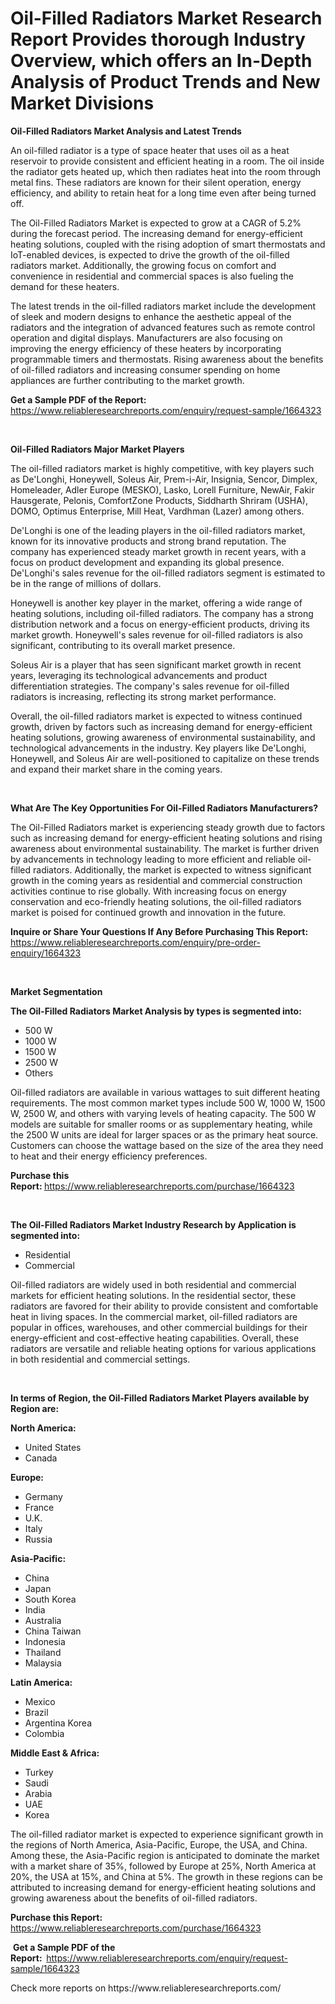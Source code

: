 <p><h1>Oil-Filled Radiators Market Research Report Provides thorough Industry Overview, which offers an In-Depth Analysis of Product Trends and New Market Divisions</h1></p><p><strong>Oil-Filled Radiators Market Analysis and Latest Trends</strong></p>
<p><p>An oil-filled radiator is a type of space heater that uses oil as a heat reservoir to provide consistent and efficient heating in a room. The oil inside the radiator gets heated up, which then radiates heat into the room through metal fins. These radiators are known for their silent operation, energy efficiency, and ability to retain heat for a long time even after being turned off.</p><p>The Oil-Filled Radiators Market is expected to grow at a CAGR of 5.2% during the forecast period. The increasing demand for energy-efficient heating solutions, coupled with the rising adoption of smart thermostats and IoT-enabled devices, is expected to drive the growth of the oil-filled radiators market. Additionally, the growing focus on comfort and convenience in residential and commercial spaces is also fueling the demand for these heaters.</p><p>The latest trends in the oil-filled radiators market include the development of sleek and modern designs to enhance the aesthetic appeal of the radiators and the integration of advanced features such as remote control operation and digital displays. Manufacturers are also focusing on improving the energy efficiency of these heaters by incorporating programmable timers and thermostats. Rising awareness about the benefits of oil-filled radiators and increasing consumer spending on home appliances are further contributing to the market growth.</p></p>
<p><strong>Get a Sample PDF of the Report:&nbsp;</strong> <a href="https://www.reliableresearchreports.com/enquiry/request-sample/1664323">https://www.reliableresearchreports.com/enquiry/request-sample/1664323</a></p>
<p>&nbsp;</p>
<p><strong>Oil-Filled Radiators Major Market Players</strong></p>
<p><p>The oil-filled radiators market is highly competitive, with key players such as De'Longhi, Honeywell, Soleus Air, Prem-i-Air, Insignia, Sencor, Dimplex, Homeleader, Adler Europe (MESKO), Lasko, Lorell Furniture, NewAir, Fakir Hausgerate, Pelonis, ComfortZone Products, Siddharth Shriram (USHA), DOMO, Optimus Enterprise, Mill Heat, Vardhman (Lazer) among others.</p><p>De'Longhi is one of the leading players in the oil-filled radiators market, known for its innovative products and strong brand reputation. The company has experienced steady market growth in recent years, with a focus on product development and expanding its global presence. De'Longhi's sales revenue for the oil-filled radiators segment is estimated to be in the range of millions of dollars.</p><p>Honeywell is another key player in the market, offering a wide range of heating solutions, including oil-filled radiators. The company has a strong distribution network and a focus on energy-efficient products, driving its market growth. Honeywell's sales revenue for oil-filled radiators is also significant, contributing to its overall market presence.</p><p>Soleus Air is a player that has seen significant market growth in recent years, leveraging its technological advancements and product differentiation strategies. The company's sales revenue for oil-filled radiators is increasing, reflecting its strong market performance.</p><p>Overall, the oil-filled radiators market is expected to witness continued growth, driven by factors such as increasing demand for energy-efficient heating solutions, growing awareness of environmental sustainability, and technological advancements in the industry. Key players like De'Longhi, Honeywell, and Soleus Air are well-positioned to capitalize on these trends and expand their market share in the coming years.</p></p>
<p>&nbsp;</p>
<p><strong>What Are The Key Opportunities For Oil-Filled Radiators Manufacturers?</strong></p>
<p><p>The Oil-Filled Radiators market is experiencing steady growth due to factors such as increasing demand for energy-efficient heating solutions and rising awareness about environmental sustainability. The market is further driven by advancements in technology leading to more efficient and reliable oil-filled radiators. Additionally, the market is expected to witness significant growth in the coming years as residential and commercial construction activities continue to rise globally. With increasing focus on energy conservation and eco-friendly heating solutions, the oil-filled radiators market is poised for continued growth and innovation in the future.</p></p>
<p><strong>Inquire or Share Your Questions If Any Before Purchasing This Report:</strong> <a href="https://www.reliableresearchreports.com/enquiry/pre-order-enquiry/1664323">https://www.reliableresearchreports.com/enquiry/pre-order-enquiry/1664323</a></p>
<p>&nbsp;</p>
<p><strong>Market Segmentation</strong></p>
<p><strong>The Oil-Filled Radiators Market Analysis by types is segmented into:</strong></p>
<p><ul><li>500 W</li><li>1000 W</li><li>1500 W</li><li>2500 W</li><li>Others</li></ul></p>
<p><p>Oil-filled radiators are available in various wattages to suit different heating requirements. The most common market types include 500 W, 1000 W, 1500 W, 2500 W, and others with varying levels of heating capacity. The 500 W models are suitable for smaller rooms or as supplementary heating, while the 2500 W units are ideal for larger spaces or as the primary heat source. Customers can choose the wattage based on the size of the area they need to heat and their energy efficiency preferences.</p></p>
<p><strong>Purchase this Report:&nbsp;</strong><a href="https://www.reliableresearchreports.com/purchase/1664323">https://www.reliableresearchreports.com/purchase/1664323</a></p>
<p>&nbsp;</p>
<p><strong>The Oil-Filled Radiators Market Industry Research by Application is segmented into:</strong></p>
<p><ul><li>Residential</li><li>Commercial</li></ul></p>
<p><p>Oil-filled radiators are widely used in both residential and commercial markets for efficient heating solutions. In the residential sector, these radiators are favored for their ability to provide consistent and comfortable heat in living spaces. In the commercial market, oil-filled radiators are popular in offices, warehouses, and other commercial buildings for their energy-efficient and cost-effective heating capabilities. Overall, these radiators are versatile and reliable heating options for various applications in both residential and commercial settings.</p></p>
<p>&nbsp;</p>
<p><strong>In terms of Region, the Oil-Filled Radiators Market Players available by Region are:</strong></p>
<p>
    <p> <strong> North America: </strong>
        <ul>
            <li>United States</li>
            <li>Canada</li>
        </ul>
        </p> 
    <p> <strong> Europe: </strong>
        <ul>
            <li>Germany</li>
            <li>France</li>
            <li>U.K.</li>
            <li>Italy</li>
            <li>Russia</li>
        </ul>
        </p> 
    <p> <strong> Asia-Pacific: </strong>
        <ul>
            <li>China</li>
            <li>Japan</li>
            <li>South Korea</li>
            <li>India</li>
            <li>Australia</li>
            <li>China Taiwan</li>
            <li>Indonesia</li>
            <li>Thailand</li>
            <li>Malaysia</li>
        </ul>
        </p> 
    <p> <strong> Latin America: </strong>
        <ul>
            <li>Mexico</li>
            <li>Brazil</li>
            <li>Argentina Korea</li>
            <li>Colombia</li>
        </ul>
        </p> 
    <p> <strong> Middle East & Africa: </strong>
        <ul>
            <li>Turkey</li>
            <li>Saudi</li>
            <li>Arabia</li>
            <li>UAE</li>
            <li>Korea</li>
        </ul>
    </p>
    </p>
<p><p>The oil-filled radiator market is expected to experience significant growth in the regions of North America, Asia-Pacific, Europe, the USA, and China. Among these, the Asia-Pacific region is anticipated to dominate the market with a market share of 35%, followed by Europe at 25%, North America at 20%, the USA at 15%, and China at 5%. The growth in these regions can be attributed to increasing demand for energy-efficient heating solutions and growing awareness about the benefits of oil-filled radiators.</p></p>
<p><strong>Purchase this Report: </strong><a href="https://www.reliableresearchreports.com/purchase/1664323">https://www.reliableresearchreports.com/purchase/1664323</a></p>
<p>&nbsp;<strong>Get a Sample PDF of the Report:&nbsp;&nbsp;</strong><a href="https://www.reliableresearchreports.com/enquiry/request-sample/1664323">https://www.reliableresearchreports.com/enquiry/request-sample/1664323</a></p>
<p><strong></strong></p>
<p>Check more reports on https://www.reliableresearchreports.com/</p>
